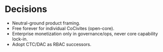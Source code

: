 # Decisions
- Neutral-ground product framing.
- Free forever for individual CoCivites (open-core).
- Enterprise monetization only in governance/ops, never core capability lock-in.
- Adopt CTC/DAC as RBAC successors.
